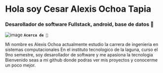 # Hola soy Cesar Alexis Ochoa Tapia
### Desarollador de software Fullstack, android, base de datos 👋
![image](https://github.com/Aletsis63/Aletsis63/assets/105332163/8e5cc8e5-c38c-45c4-a9ff-af6e7bfb318e)
**`Acerca de 🙌`**

Mi nombre es Alexis Ochoa actualmente estudio la carrera de ingenieria en sistemas computacionales 
En el instituto tecnologico de la laguna, curso el 9no semestre, soy desarollador de software y me apasiona la tecnologia
Bienvenido seas a mi github donde podras ver mis proyectos y conocerme un poco mejor.
<!--
**Aletsis63/Aletsis63** is a ✨ _special_ ✨ repository because its `README.md` (this file) appears on your GitHub profile.

Here are some ideas to get you started:

- 🔭 I’m currently working on ...
- 🌱 I’m currently learning ...
- 👯 I’m looking to collaborate on ...
- 🤔 I’m looking for help with ...
- 💬 Ask me about ...
- 📫 How to reach me: ...
- 😄 Pronouns: ...
- ⚡ Fun fact: ...
-->
